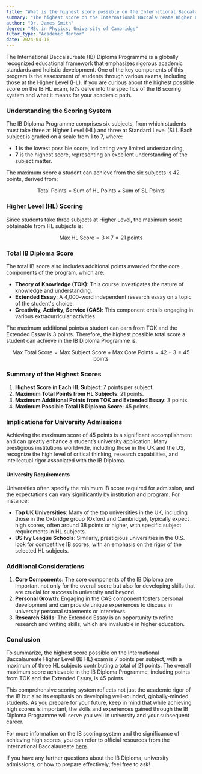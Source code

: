 ```yaml
---
title: "What is the highest score possible on the International Baccalaureate Higher Level (IB HL) exam?"
summary: "The highest score on the International Baccalaureate Higher Level exam is 7, reflecting top performance in the rigorous IB Diploma Programme."
author: "Dr. James Smith"
degree: "MSc in Physics, University of Cambridge"
tutor_type: "Academic Mentor"
date: 2024-04-16
---
```


The International Baccalaureate (IB) Diploma Programme is a globally recognized educational framework that emphasizes rigorous academic standards and holistic development. One of the key components of this program is the assessment of students through various exams, including those at the Higher Level (HL). If you are curious about the highest possible score on the IB HL exam, let’s delve into the specifics of the IB scoring system and what it means for your academic path.

### Understanding the Scoring System

The IB Diploma Programme comprises six subjects, from which students must take three at Higher Level (HL) and three at Standard Level (SL). Each subject is graded on a scale from 1 to 7, where:

- **1** is the lowest possible score, indicating very limited understanding,
- **7** is the highest score, representing an excellent understanding of the subject matter.

The maximum score a student can achieve from the six subjects is 42 points, derived from:

$$
\text{Total Points} = \text{Sum of HL Points} + \text{Sum of SL Points}
$$

### Higher Level (HL) Scoring

Since students take three subjects at Higher Level, the maximum score obtainable from HL subjects is:

$$
\text{Max HL Score} = 3 \times 7 = 21 \text{ points}
$$

### Total IB Diploma Score

The total IB score also includes additional points awarded for the core components of the program, which are:

- **Theory of Knowledge (TOK)**: This course investigates the nature of knowledge and understanding.
- **Extended Essay**: A 4,000-word independent research essay on a topic of the student's choice.
- **Creativity, Activity, Service (CAS)**: This component entails engaging in various extracurricular activities.

The maximum additional points a student can earn from TOK and the Extended Essay is 3 points. Therefore, the highest possible total score a student can achieve in the IB Diploma Programme is:

$$
\text{Max Total Score} = \text{Max Subject Score} + \text{Max Core Points} = 42 + 3 = 45 \text{ points}
$$

### Summary of the Highest Scores

1. **Highest Score in Each HL Subject**: 7 points per subject.
2. **Maximum Total Points from HL Subjects**: 21 points.
3. **Maximum Additional Points from TOK and Extended Essay**: 3 points.
4. **Maximum Possible Total IB Diploma Score**: 45 points.

### Implications for University Admissions

Achieving the maximum score of 45 points is a significant accomplishment and can greatly enhance a student’s university application. Many prestigious institutions worldwide, including those in the UK and the US, recognize the high level of critical thinking, research capabilities, and intellectual rigor associated with the IB Diploma. 

#### University Requirements

Universities often specify the minimum IB score required for admission, and the expectations can vary significantly by institution and program. For instance:

- **Top UK Universities**: Many of the top universities in the UK, including those in the Oxbridge group (Oxford and Cambridge), typically expect high scores, often around 38 points or higher, with specific subject requirements in HL subjects. 
- **US Ivy League Schools**: Similarly, prestigious universities in the U.S. look for competitive IB scores, with an emphasis on the rigor of the selected HL subjects.

### Additional Considerations

1. **Core Components**: The core components of the IB Diploma are important not only for the overall score but also for developing skills that are crucial for success in university and beyond. 
2. **Personal Growth**: Engaging in the CAS component fosters personal development and can provide unique experiences to discuss in university personal statements or interviews.
3. **Research Skills**: The Extended Essay is an opportunity to refine research and writing skills, which are invaluable in higher education.

### Conclusion

To summarize, the highest score possible on the International Baccalaureate Higher Level (IB HL) exam is 7 points per subject, with a maximum of three HL subjects contributing a total of 21 points. The overall maximum score achievable in the IB Diploma Programme, including points from TOK and the Extended Essay, is 45 points.

This comprehensive scoring system reflects not just the academic rigor of the IB but also its emphasis on developing well-rounded, globally-minded students. As you prepare for your future, keep in mind that while achieving high scores is important, the skills and experiences gained through the IB Diploma Programme will serve you well in university and your subsequent career.

For more information on the IB scoring system and the significance of achieving high scores, you can refer to official resources from the International Baccalaureate [here](https://www.ibo.org/programmes/diploma-programme/assessment-and-exams/getting-results/assessment-faq/).

If you have any further questions about the IB Diploma, university admissions, or how to prepare effectively, feel free to ask!
    